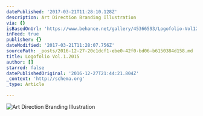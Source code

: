 ```yaml
---
datePublished: '2017-03-21T11:28:10.128Z'
description: Art Direction Branding Illustration
via: {}
isBasedOnUrl: 'https://www.behance.net/gallery/45366593/Logofolio-Vol12015'
inFeed: true
publisher: {}
dateModified: '2017-03-21T11:28:07.756Z'
sourcePath: _posts/2016-12-27-20c1dcf1-ebe0-42f0-bd06-b6150384d158.md
title: Logofolio Vol.1.2015
author: []
starred: false
datePublishedOriginal: '2016-12-27T21:44:21.804Z'
_context: 'http://schema.org'
_type: Article

---
```

![Art Direction Branding Illustration](https://the-grid-user-content.s3-us-west-2.amazonaws.com/49f3bf09-d34a-4d6b-a0d1-c052ce6204c5.png)